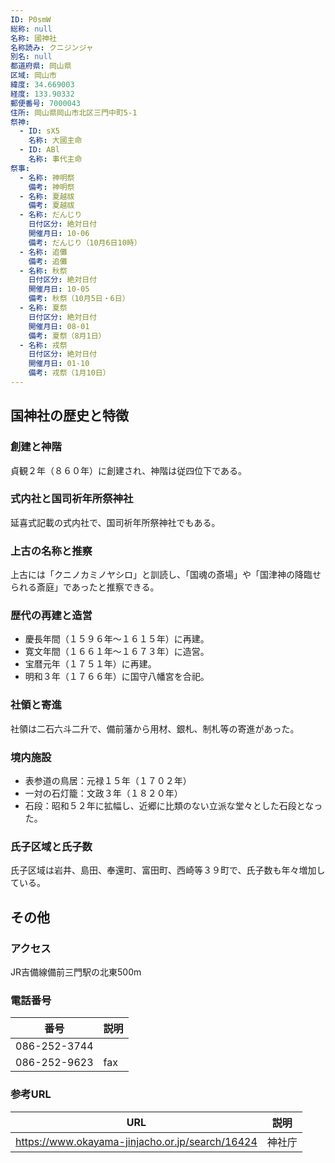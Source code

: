 ```yaml
---
ID: P0smW
総称: null
名称: 國神社
名称読み: クニジンジャ
別名: null
都道府県: 岡山県
区域: 岡山市
緯度: 34.669003
経度: 133.90332
郵便番号: 7000043
住所: 岡山県岡山市北区三門中町5-1
祭神:
  - ID: sX5
    名称: 大國主命
  - ID: ABl
    名称: 事代主命
祭事:
  - 名称: 神明祭
    備考: 神明祭
  - 名称: 夏越祓
    備考: 夏越祓
  - 名称: だんじり
    日付区分: 絶対日付
    開催月日: 10-06
    備考: だんじり（10月6日10時）
  - 名称: 追儺
    備考: 追儺
  - 名称: 秋祭
    日付区分: 絶対日付
    開催月日: 10-05
    備考: 秋祭（10月5日・6日）
  - 名称: 夏祭
    日付区分: 絶対日付
    開催月日: 08-01
    備考: 夏祭（8月1日）
  - 名称: 戎祭
    日付区分: 絶対日付
    開催月日: 01-10
    備考: 戎祭（1月10日）
---
```


## 国神社の歴史と特徴

### 創建と神階

貞観２年（８６０年）に創建され、神階は従四位下である。

### 式内社と国司祈年所祭神社

延喜式記載の式内社で、国司祈年所祭神社でもある。

### 上古の名称と推察

上古には「クニノカミノヤシロ」と訓読し、「国魂の斎場」や「国津神の降臨せられる斎庭」であったと推察できる。

### 歴代の再建と造営

- 慶長年間（１５９６年～１６１５年）に再建。
- 寛文年間（１６６１年～１６７３年）に造営。
- 宝暦元年（１７５１年）に再建。
- 明和３年（１７６６年）に国守八幡宮を合祀。

### 社領と寄進

社領は二石六斗二升で、備前藩から用材、銀札、制札等の寄進があった。

### 境内施設

- 表参道の鳥居：元禄１５年（１７０２年）
- 一対の石灯籠：文政３年（１８２０年）
- 石段：昭和５２年に拡幅し、近郷に比類のない立派な堂々とした石段となった。

### 氏子区域と氏子数

氏子区域は岩井、島田、奉還町、富田町、西崎等３９町で、氏子数も年々増加している。

## その他

### アクセス

JR吉備線備前三門駅の北東500m

### 電話番号

| 番号         | 説明 |
| ------------ | ---- |
| 086-252-3744 |      |
| 086-252-9623 | fax  |

### 参考URL

| URL                                             | 説明   |
| ----------------------------------------------- | ------ |
| https://www.okayama-jinjacho.or.jp/search/16424 | 神社庁 |
